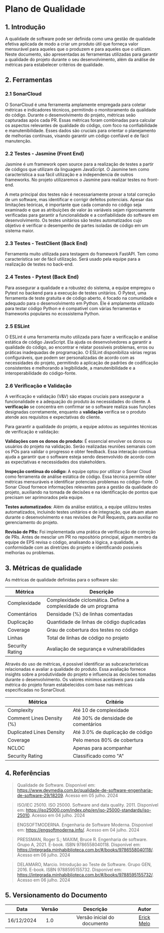 # Plano de Qualidade

## 1. Introdução

A qualidade de software pode ser definida como uma gestão de qualidade efetiva aplicada de modo a criar um produto útil que forneça valor mensurável para aqueles que o produzem e para aqueles que o utilizam. Neste documento, são apresentadas as ferramentas utilizadas para garantir a qualidade do projeto durante o seu desenvolvimento, além da análise de métricas para estabelecer critérios de qualidade.

## 2. Ferramentas

### 2.1 SonarCloud

O SonarCloud é uma ferramenta amplamente empregada para coletar métricas e indicadores técnicos, permitindo o monitoramento da qualidade do código. Durante o desenvolvimento do projeto, métricas seão capturadas após cada PR. Essas métricas foram combinadas para calcular os aspectos relevantes de qualidade do código, com foco na confiabilidade e manutenibilidade. Esses dados são cruciais para orientar o planejamento de melhorias contínuas, visando garantir um código confiável e de fácil manutenção.

### 2.2 Testes - Jasmine (Front End)

Jasmine é um framework open source para a realização de testes a partir de códigos que utilizam da linguagem JavaScript. O Jasmine tem como característica a sua fácil utilização e a independencia de outros frameworks. No projeto utilizaremos o Jasmine para realizar testes no front-end.

A meta principal dos testes não é necessariamente provar a total correção de um software, mas identificar e corrigir defeitos potenciais. Apesar das limitações teóricas, é importante que cada comando no código seja examinado e que as atribuições de valor às variáveis sejam rigorosamente verificadas para garantir a funcionalidade e a confiabilidade do software em desenvolvimento. Os testes unitários são testes automatizados cujo objetivo é verificar o desempenho de partes isoladas de código em um sistema maior.

### 2.3 Testes - TestClient (Back End)

Ferramenta muito utilizada para testagem do framework FastAPI. Tem como característica ser de fácil utilização. Será usado pela equipe para a realização de testes no back-end.

### 2.4 Testes - Pytest (Back End)

Para assegurar a qualidade e a robustez do sistema, a equipe empregou o Pytest no backend para a execução de testes unitários. O Pytest, uma ferramenta de teste gratuita e de código aberto, é focado na comunidade e adequado para o desenvolvimento em Python. Ele é amplamente utilizado para testar código Python e é compatível com várias ferramentas e frameworks populares no ecossistema Python.

### 2.5 ESLint

O ESLint é uma ferramenta muito utilizada para fazer a verificação e análise estática de código JavaScript. Ela ajuda os desenvolvedores a garantir a qualidade do código, ao encontrar e relatar possíveis problemas, erros ou práticas inadequadas de programação. O ESLint disponibiliza várias regras configuráveis, que podem ser personalizadas de acordo com as necessidades do projeto, permitindo a aplicação de padrões de codificação consistentes e melhorando a legibilidade, a manutenibilidade e a interoperabilidade do código-fonte.

### 2.6 Verificação e Validação

A verificação e validação (V&V) são etapas cruciais para assegurar a funcionalidade e a adequação do produto às necessidades do cliente. A **verificação** se concentra em confirmar se o software realiza suas funções designadas corretamente, enquanto a **validação** verifica se o produto atende aos requisitos e expectativas do cliente.

Para garantir a qualidade do projeto, a equipe adotou as seguintes técnicas de verificação e validação:

**Validações com os donos do produto:** É essencial envolver os donos ou usuários do projeto na validação. Serão realizadas reuniões semanais com os POs para validar o progresso e obter feedback. Essa interação contínua ajuda a garantir que o software esteja sendo desenvolvido de acordo com as expectativas e necessidades dos stakeholders.

**Inspeção contínua do código:** A equipe optou por utilizar o Sonar Cloud como ferramenta de análise estática de código. Essa técnica permite obter métricas mensuráveis e identificar potenciais problemas no código-fonte. O Sonar Cloud fornece informações relevantes para a gestão da qualidade do projeto, auxiliando na tomada de decisões e na identificação de pontos que precisam ser aprimorados pela equipe.

**Testes automatizados**: Além da análise estática, a equipe utilizou testes automatizados, incluindo testes unitários e de integração, que atuam atuam durante o desenvolvimento e nas revisões de Pull Requests, para auxiliar no gerenciamento do projeto.

**Revisão de PRs:** Foi implementada uma prática de verificação de correção de PRs. Antes de mesclar um PR no repositório principal, algum membro da equipe de EPS revisa o código, analisando a lógica, a qualidade, a conformidade com as diretrizes do projeto e identificando possíveis melhorias ou problemas.

## 3. Métricas de qualidade

As métricas de qualidade definidas para o software são:

| Métrica          | Descrição                                     |
| ---------------- | --------------------------------------------- |
| Complexidade  | Complexidade ciclomática. Define a complexidade de um programa |
| Comentários  | Densidade (%) de linhas comentadas     |
| Duplicação       | Quantidade de linhas de código duplicadas     |
| Coverage         | Grau de cobertura dos testes no código        |
| Linhas           | Total de linhas de código no projeto          |
| Security Rating  | Avaliação de segurança e vulnerabilidades     |

Através do uso de métricas, é possível identificar as subcaracterísticas relacionadas e avaliar a qualidade do produto. Essa avaliação fornece insights sobre a produtividade do projeto e influencia as decisões tomadas durante o desenvolvimento. Os valores mínimos aceitáveis para cada métrica do projeto foram estabelecidos com base nas métricas especificadas no SonarCloud.

| Métrica           | Critério                         |
| ----------------- | -------------------------------- |
| Complexity       | Até 10 de complexidade |
| Comment Lines Density (%)       | Até 30% de densidade de comentários |
| Duplicated Lines Density       | Até 3.0% de duplicação de código |
| Coverage          | Pelo menos 80% de cobertura      |
| NCLOC          | Apenas para acompanhar     |
| Security Rating | Classificado como "A"            |

## 4. Referências

> Qualidade de Software. Disponível em: <https://www.devmedia.com.br/qualidade-de-software-engenharia-de-software-29/18209>. Acesso em 05 julho. 2024

> ISO/IEC 25010. ISO 25000. Software and data quality. 2011. Disponível em: <https://iso25000.com/index.php/en/iso-25000-standards/iso-25010>. Acesso em 04 julho. 2024

> ENGSOFTMODERNA. Engenharia de Software Moderna. Disponível em: <https://engsoftmoderna.info/>. Acesso em 04 julho. 2024

> PRESSMAN, Roger S.; MAXIM, Bruce R. Engenharia de software. Grupo A, 2021. E-book. ISBN 9786558040118. Disponível em: <https://integrada.minhabiblioteca.com.br/#/books/9786558040118/>. Acesso em 06 julho. 2024

> DELAMARO, Marcio. Introdução ao Teste de Software. Grupo GEN, 2016. E-book. ISBN 9788595155732. Disponível em: <https://integrada.minhabiblioteca.com.br/#/books/9788595155732/>. Acesso em 06 julho. 2024


##  5. Versionamento do Documento

| Data | Versão | Descrição | Autor |
| :-----: | :-------------: | :---------------: | :-: |
| 16/12/2024 | 1.0 | Versão inicial do documento | [Erick Melo](https://github.com/ErickMVdO) |